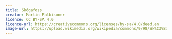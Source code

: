 ```yaml
---
title: Skógafoss
creator: Martin Falbisoner
licence: CC BY-SA 4.0
licence-url: https://creativecommons.org/licenses/by-sa/4.0/deed.en
image-url: https://upload.wikimedia.org/wikipedia/commons/9/98/Sk%C3%B3gafoss_July_2014.JPG
---
```


